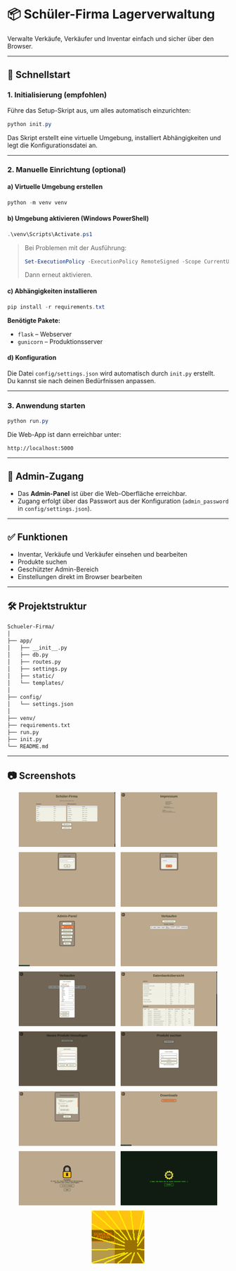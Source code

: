 # 📦 Schüler-Firma Lagerverwaltung

Verwalte Verkäufe, Verkäufer und Inventar einfach und sicher über den Browser.

---

## 🚀 Schnellstart

### 1. Initialisierung (empfohlen)

Führe das Setup-Skript aus, um alles automatisch einzurichten:

```powershell
python init.py
```

Das Skript erstellt eine virtuelle Umgebung, installiert Abhängigkeiten und legt die Konfigurationsdatei an.

---

### 2. Manuelle Einrichtung (optional)

#### a) Virtuelle Umgebung erstellen

```powershell
python -m venv venv
```

#### b) Umgebung aktivieren (Windows PowerShell)

```powershell
.\venv\Scripts\Activate.ps1
```

> Bei Problemen mit der Ausführung:
>
> ```powershell
> Set-ExecutionPolicy -ExecutionPolicy RemoteSigned -Scope CurrentUser
> ```
>
> Dann erneut aktivieren.

#### c) Abhängigkeiten installieren

```powershell
pip install -r requirements.txt
```

**Benötigte Pakete:**

- `flask` – Webserver
- `gunicorn` – Produktionsserver

#### d) Konfiguration

Die Datei `config/settings.json` wird automatisch durch `init.py` erstellt.  
Du kannst sie nach deinen Bedürfnissen anpassen.

---

### 3. Anwendung starten

```powershell
python run.py
```

Die Web-App ist dann erreichbar unter:

```
http://localhost:5000
```

---

## 🔐 Admin-Zugang

- Das **Admin-Panel** ist über die Web-Oberfläche erreichbar.
- Zugang erfolgt über das Passwort aus der Konfiguration (`admin_password` in `config/settings.json`).

---

## ✅ Funktionen

- Inventar, Verkäufe und Verkäufer einsehen und bearbeiten
- Produkte suchen
- Geschützter Admin-Bereich
- Einstellungen direkt im Browser bearbeiten

---

## 🛠️ Projektstruktur

```
Schueler-Firma/
│
├── app/
│   ├── __init__.py
│   ├── db.py
│   ├── routes.py
│   ├── settings.py
│   ├── static/
│   └── templates/
│
├── config/
│   └── settings.json
│
├── venv/
├── requirements.txt
├── run.py
├── init.py
└── README.md
```

---

## 📷 Screenshots

<div style="display: flex; flex-wrap: wrap; gap: 12px; justify-content: center;">

<img src="app/static/screenshots/1.png" alt="Screenshot 1" width="220"/>
<img src="app/static/screenshots/2.png" alt="Screenshot 2" width="220"/>
<img src="app/static/screenshots/3.png" alt="Screenshot 3" width="220"/>
<img src="app/static/screenshots/4.png" alt="Screenshot 4" width="220"/>
<img src="app/static/screenshots/5.png" alt="Screenshot 5" width="220"/>
<img src="app/static/screenshots/6.png" alt="Screenshot 6" width="220"/>
<img src="app/static/screenshots/7.png" alt="Screenshot 7" width="220"/>
<img src="app/static/screenshots/8.png" alt="Screenshot 8" width="220"/>
<img src="app/static/screenshots/9.png" alt="Screenshot 9" width="220"/>
<img src="app/static/screenshots/10.png" alt="Screenshot 10" width="220"/>
<img src="app/static/screenshots/11.png" alt="Screenshot 11" width="220"/>
<img src="app/static/screenshots/12.png" alt="Screenshot 12" width="220"/>
<img src="app/static/screenshots/13.png" alt="Screenshot 13" width="220"/>
<img src="app/static/screenshots/14.png" alt="Screenshot 14" width="220"/>
<img src="app/static/screenshots/logo.png" alt="Logo" width="120"/>

</div>
